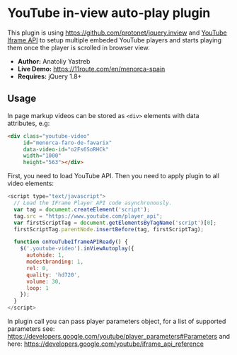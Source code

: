 # YouTube in-view auto-play plugin

This plugin is using https://github.com/protonet/jquery.inview and [YouTube Iframe API](https://developers.google.com/youtube/iframe_api_reference) to setup multiple embeded YouTube players and starts playing them once the player is scrolled in browser view.

* **Author:** Anatoliy Yastreb
* **Live Demo:** https://11route.com/en/menorca-spain
* **Requires:** jQuery 1.8+

## Usage

In page markup videos can be stored as `<div>` elements with data attributes, e.g:
```html
<div class="youtube-video" 
     id="menorca-faro-de-favarix" 
     data-video-id="o2Fs6SoRHCk" 
     width="1000" 
     height="563"></div>
```
First, you need to load YouTube API. Then you need to apply plugin to all video elements:
```javascript
<script type="text/javascript">
  // Load the IFrame Player API code asynchronously.
  var tag = document.createElement('script');
  tag.src = "https://www.youtube.com/player_api";
  var firstScriptTag = document.getElementsByTagName('script')[0];
  firstScriptTag.parentNode.insertBefore(tag, firstScriptTag);

  function onYouTubeIframeAPIReady() {
    $('.youtube-video').inViewAutoplay({
      autohide: 1,
      modestbranding: 1,
      rel: 0,
      quality: 'hd720',
      volume: 30,
      loop: 1
    });
  }
</script>
```

In plugin call you can pass player parameters object, for a list of supported parameters see: https://developers.google.com/youtube/player_parameters#Parameters and here: https://developers.google.com/youtube/iframe_api_reference